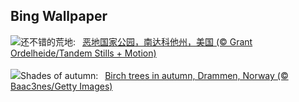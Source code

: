 ## Bing Wallpaper
![](https://www.bing.com/th?id=OHR.BadlandsSunrise_ZH-CN5906162228_UHD.jpg&w=1000)还不错的荒地:&nbsp;&ensp;[恶地国家公园，南达科他州，美国 (© Grant Ordelheide/Tandem Stills + Motion)](https://www.bing.com/th?id=OHR.BadlandsSunrise_ZH-CN5906162228_UHD.jpg)
<br><br/>
![](https://www.bing.com/th?id=OHR.NorwayBirch_EN-US7497125692_UHD.jpg&w=1000)Shades of autumn:&nbsp;&ensp;[Birch trees in autumn, Drammen, Norway (© Baac3nes/Getty Images)](https://www.bing.com/th?id=OHR.NorwayBirch_EN-US7497125692_UHD.jpg)
<br><br/>
